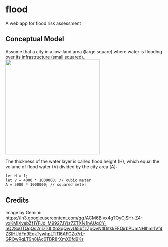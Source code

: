 # flood
A web app for flood risk assessment

## Conceptual Model
Assume that a city in a low-land area (large square) where water is flooding over its infrastructure (small squared).         
<img src="https://kietpawpan.github.io/flood/flood.jpg" width="300" height="300">

The thickness of the water layer is called flood height (H), which equal the volume of flood water (V) divided by the city area (A):
```
let H = 1;
let V = 4000 * 1000000; // cubic meter
A = 5000 * 1000000; // squared meter
```


## Credits
Image by Gemini: https://lh3.googleusercontent.com/gg/ACM6BIvx4gTOyCjSHr-Z4-vxKMiXyebZf1YFJd_M9927JYjz7ZTXN1hAUqCY-nQ28x0TQqQs2nDT0LXo3qQwvUj5bfzZgQvNtlDitkkEEQirbPUmNHlhml1Vf4ZSIHUdFn9EqkTywhpLTi116AFGZo7rL-GRQwRqLT9n8IAc6TBR8rXmX0fd9Ks

